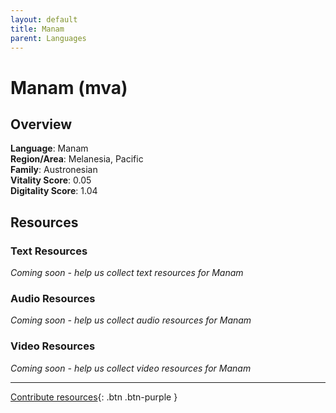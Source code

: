 ```yaml
---
layout: default
title: Manam
parent: Languages
---
```


# Manam (mva)

## Overview

**Language**: Manam  
**Region/Area**: Melanesia, Pacific  
**Family**: Austronesian  
**Vitality Score**: 0.05  
**Digitality Score**: 1.04  

## Resources

### Text Resources
*Coming soon - help us collect text resources for Manam*

### Audio Resources
*Coming soon - help us collect audio resources for Manam*

### Video Resources
*Coming soon - help us collect video resources for Manam*

---

[Contribute resources](https://fairtrain.github.io/){: .btn .btn-purple }

